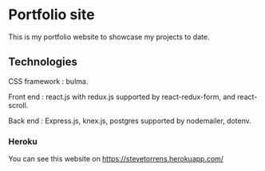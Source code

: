 # Portfolio site 

This is my portfolio website to showcase my projects to date.

## Technologies

CSS framework : bulma.

Front end : react.js with redux.js supported by react-redux-form, and react-scroll.

Back end : Express.js, knex.js, postgres supported by nodemailer, dotenv.

### Heroku

You can see this website on https://stevetorrens.herokuapp.com/ 
